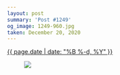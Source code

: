 ```yaml
---
layout: post
summary: 'Post #1249'
og_image: 1249-960.jpg
taken: December 20, 2020
---
```


<div class="post">
 <time>
  <a href="/1249">
   {{ page.date | date: "%B %-d, %Y" }}
  </a>
 </time>
 <a href="/1249">
  <figure data-taken="12/20/2020">
   <img sizes="(min-width: 700px) 50vw, calc(100vw - 2rem)" src="{{ site.assets_url }}/1249-480.jpg" srcset="{{ site.assets_url }}/1249-240.jpg 240w, {{ site.assets_url }}/1249-480.jpg 480w, {{ site.assets_url }}/1249-720.jpg 720w, {{ site.assets_url }}/1249-960.jpg 960w"/>
  </figure>
 </a>
</div>
